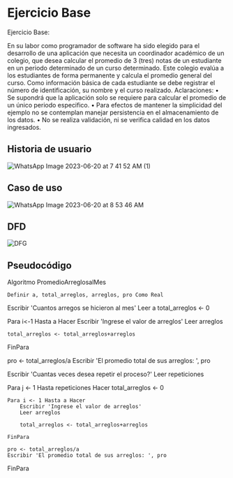 # Ejercicio Base
Ejercicio Base:

En su labor como programador de software ha sido elegido para el desarrollo de una aplicación que 
necesita un coordinador académico de un colegio, que desea calcular el promedio de 3 (tres) notas de 
un estudiante en un periodo determinado de un curso determinado. Este colegio evalúa a los 
estudiantes de forma permanente y calcula el promedio general del curso. Como información básica 
de cada estudiante se debe registrar el número de identificación, su nombre y el curso realizado.
Aclaraciones: 
• Se supondrá que la aplicación solo se requiere para calcular el promedio de un único periodo 
especifico.
• Para efectos de mantener la simplicidad del ejemplo no se contemplan manejar persistencia 
en el almacenamiento de los datos.
• No se realiza validación, ni se verifica calidad en los datos ingresados.


## Historia de usuario 

![WhatsApp Image 2023-06-20 at 7 41 52 AM (1)](https://github.com/Julgame/ProyectoJP/assets/136615870/55d81b23-ddef-4480-a385-c4beed7128b2)


## Caso de uso

![WhatsApp Image 2023-06-20 at 8 53 46 AM](https://github.com/Julgame/ProyectoJP/assets/136615870/38b2a9f2-c635-4419-a990-27fea532ee30)


## DFD

![DFG](https://github.com/Julgame/ProyectoJP/assets/136615870/fb60eb61-9c1c-4fc3-b36a-341a1fda78aa)


## Pseudocódigo
  Algoritmo PromedioArreglosalMes

  
	Definir a, total_arreglos, arreglos, pro Como Real

Escribir 'Cuantos arregos se hicieron al mes'
Leer a
total_arreglos <- 0

Para i<-1 Hasta a Hacer
	Escribir 'Ingrese el valor de arreglos'
	Leer arreglos

	total_arreglos <- total_arreglos+arreglos

FinPara

pro <- total_arreglos/a
Escribir 'El promedio total de sus arreglos: ', pro

Escribir 'Cuantas veces desea repetir el proceso?'
Leer repeticiones

Para j <- 1 Hasta repeticiones Hacer
    total_arreglos <- 0

    Para i <- 1 Hasta a Hacer
        Escribir 'Ingrese el valor de arreglos'
        Leer arreglos

        total_arreglos <- total_arreglos+arreglos

    FinPara

    pro <- total_arreglos/a
    Escribir 'El promedio total de sus arreglos: ', pro

FinPara

